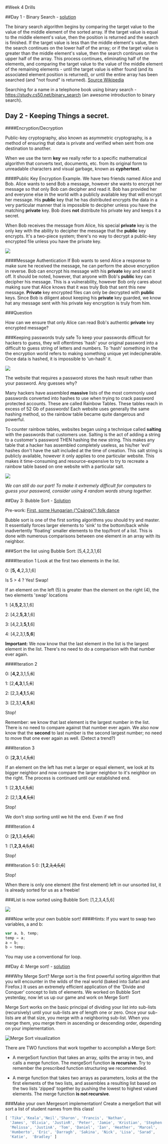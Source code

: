 #Week 4 Drills

##Day 1 - Binary Search - [solution](drills_solutions.md)

The binary search algorithm begins by comparing the target value to the value of the middle element of the sorted array. If the target value is equal to the middle element's value, then the position is returned and the search is finished. If the target value is less than the middle element's value, then the search continues on the lower half of the array; or if the target value is greater than the middle element's value, then the search continues on the upper half of the array. This process continues, eliminating half of the elements, and comparing the target value to the value of the middle element of the remaining elements - until the target value is either found (and its associated element position is returned), or until the entire array has been searched (and "not found" is returned). [Source Wikipedia](https://en.wikipedia.org/wiki/Binary_search_algorithm)

Searching for a name in a telephone book using binary search - https://study.cs50.net/binary_search (an awesome introduction to binary search).


## Day 2 - Keeping Things a secret.

####Encryption/Decryption

Public-key cryptography, also known as asymmetric cryptography, is a method of ensuring that data is private and verified when sent from one destination to another. 

When we use the term **key** we really refer to a specific mathematical algorithm that converts text, documents, etc. from its original form to unreadable characters and visual garbage, known as **cyphertext**.  

####Public Key Encryption Example.
We have two friends named Alice and Bob.  Alice wants to send Bob a message, however she wants to encrypt her message so that only Bob can decipher and read it.  Bob has provided her and everyone else in the world with a publicly available key that will encrypt her message.  His **public** key that he has distributed encrypts the data in a very particular manner that is impossible to decipher unless you have the matching **private** key. Bob does **not** distribute his private key and keeps it a secret.

When Bob receives the message from Alice, his special **private** key is the only key with the ability to decipher the message that the **public** key encrypts.  It's a two-piece system; there's no way to decrypt a public-key encrypted file unless you have the private key.

 ![](http://www.itgstextbook.com/chapter5-security/public-key-encryption.png)

####Message Authentication
If Bob wants to send Alice a response to make sure he received the message, he can perform the above encryption in reverse.  Bob can encrypt his message with his **private** key and send it off.  It should be noted, however, that anyone with Bob's **public** key can decipher his message.  This is a vulnerability, however Bob only cares about making sure that Alice knows that it was truly Bob that sent this new message.  **Private** key encrypted files can only be decrypted with **public** keys.  Since Bob is diligent about keeping his **private** key guarded, we know hat any message sent with his private key encryption is truly from him.

###Question

How can we ensure that only Alice can read Bob's authentic **private** key encrypted message?


###Keeping passwords truly safe
To keep your passwords difficult for hackers to guess, they will oftentimes 'hash' your original password into a difficult to guess string of letters and numbers.  To 'hash' something in the the encryption world refers to making something unique yet indecipherable.  Once data is hashed, it is impossible to 'un-hash' it.  

![](https://upload.wikimedia.org/wikipedia/commons/thumb/2/2b/Cryptographic_Hash_Function.svg/2000px-Cryptographic_Hash_Function.svg.png)

The website that requires a password stores the hash result rather than your password.  Any guesses why?

Many hackers have assembled **massive** lists of the most commonly used passwords converted into hashes to use when trying to crack password protected accounts.  These are called Rainbow Tables.  These tables reach in excess of 52 Gb of passwords!  Each website uses generally the same hashing method, so the rainbow table became quite dangerous and powerful. 

To counter rainbow tables, websites began using a technique called **salting** with the passwords that customers use.  Salting is the act of adding a string to a customer's password THEN hashing the new string.  This makes any table that a hacker has assembled completely useless, as his/her 'evil' hashes don't have the salt included at the time of creation.  This salt string is publicly available, however it only applies to one particular website.  This makes it time-consuming and resource-expensive to try to recreate a rainbow table based on one website with a particular salt.  

![](http://cache.gawkerassets.com/assets/images/17/2011/08/passwords.jpg)

*We can still do our part!  To make it extremely difficult for computers to guess your password, consider using 4 random words strung together.*  

##Day 3: Bubble Sort - [Solution](drill_solutions.md)

Pre-work: [First, some Hungarian ("Csángó") folk dance](https://www.youtube.com/watch?v=lyZQPjUT5B4)

Bubble sort is one of the first sorting algorithms you should try and master.  It essentially forces larger elements to 'sink' to the bottom/back while inadvertently 'floating' smaller elements to the top/front of a list.  This is done with numerous comparisons between one element in an array with its neighbor.  

###Sort the list using Bubble Sort: [5,4,2,3,1,6]

####Iteration 1
Look at the first two elements in the list.
	
0: [**5, 4**,2,3,1,6]  

Is 5 > 4 ? Yes! Swap!

If an element on the left (5) is greater than the element on the right (4), the two elements 'swap' locations

1: [4,**5,2**,3,1,6]  

2: [4,2,**5,3**,1,6]  

3: [4,2,3,**5,1**,6]  

4: [4,2,3,1,**5,6**]  


**Important:** We now know that the last element in the list is the largest element in the list. There's no need to do a comparison with that number ever again.


####Iteration 2

0: [**4,2**,3,1,5,~~6~~]

1:  [2,**4,3**,1,5,~~6~~]

2:  [2,3,**4,1**,5,~~6~~]

3:  [2,3,1,**4,5**,~~6~~]

Stop!

Remember: we know that last element is the largest number in the list.  There is no need to compare against that number ever again.  We also now know that the **second** to last number is the second largest number; no need to move that one ever again as well. (Detect a trend?)

###Iteration 3

0: [**2,3**,1,4,~~5,6~~]  

If an element on the left has met a larger or equal element, we look at its bigger neighbor and now compare the larger neighbor to it's neighbor on the right.  The process is continued until our established end.

1: [2,**3,1**,4,~~5,6~~]

2: [2,1,**3,4**,~~5,6~~]

Stop!

We don't stop sorting until we hit the end.  Even if we find 

###Iteration 4

0: [**2,1**,3,~~4,5,6~~]

1: [1,**2,3**,~~4,5,6~~]

Stop!

###Iteration 5
0: [**1,2**,~~3,4,5,6~~]

Stop!

When there is only one element (the first element) left in our unsorted list, it is already sorted for us as a freebie!

###List is now sorted using Bubble Sort: [1,2,3,4,5,6]

![](http://cdn2.crunchify.com/wp-content/uploads/2013/01/BubbleSort-Algorithm-Crunchify.jpg)

###Now write your own bubble sort!
####Hints:
If you want to swap two variables, a and b:

```javascript
var a, b, temp;
temp = a;
a = b;
b = temp;
```

You may use a conventional for loop.

##Day 4: Merge sort! - [solution](drills_solutions.md)

###Why Merge Sort?
Merge sort is the first powerful sorting algorithm that you will encounter in the wilds of the real world (baked into Safari and Firefox.)  It uses an extremely efficient application of the 'Divide and Conquer' concept to lists of elements.  We worked on Bubble Sort yesterday, now let us up our game and work on Merge Sort!

Merge Sort works on the basic principal of dividing your list into sub-lists (recursively) until your sub-lists are of length one or zero.  Once your sub-lists are at that size, you merge with a neighboring sub-list.  When you merge them, you merge them in ascending or descending order, depending on your implementation.  

![Merge Sort visualization](https://webdocs.cs.ualberta.ca/~holte/T26/Lecture6Fig6.gif)

There are TWO functions that work together to accomplish a Merge Sort:

-  A mergeSort function that takes an array, splits the array in two, and calls a merge function.  The mergeSort function **is recursive**.  Try to remember the prescribed function structuring we recommended. 

-  A merge function that takes two arrays as parameters, looks at the the first elements of the two lists, and assembles a resulting list based on the two lists 'zipped' together by pushing the lowest to highest valued elements. The merge function **is not recursive**.

###Make your own Mergesort implementation!
Create a mergeSort that will sort a list of student names from this class!

```javascript
[ 'Tika','Keala','Neil','Sharon', 'Francis', 'Nathan',
  'James', 'Olivia', 'JustinR', 'Peter', 'Jamie', 'Kristian', 'Stephen',
  'Melissa', 'JustinA', 'Tom', 'Daniel', 'Ian', 'Heather', 'Marcel',
  'Humberto', 'Eric', 'Darragh', 'Sakina', 'Nick', 'Lisa', 'Sarad',
  'Katie',  'Bradley' ]
```

